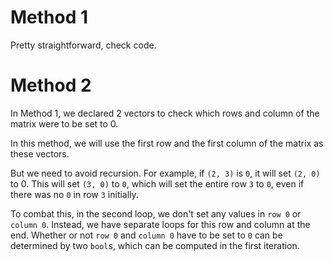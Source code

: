 # Method 1

Pretty straightforward, check code.

# Method 2

In Method 1, we declared 2 vectors to check which rows and column of the matrix were to be set to 0.

In this method, we will use the first row and the first column of the matrix as these vectors.

But we need to avoid recursion. For example, if `(2, 3)` is `0`, it will set `(2, 0)` to 0. This will set `(3, 0)` to `0`, which will set the entire row `3` to `0`, even if there was no `0` in row `3` initially.

To combat this, in the second loop, we don't set any values in `row 0` or `column 0`. Instead, we have separate loops for this row and column at the end. Whether or not `row 0` and `column 0` have to be set to `0` can be determined by two `bool`s, which can be computed in the first iteration.
